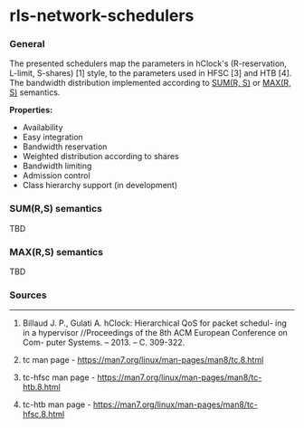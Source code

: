 # rls-network-schedulers

### General

The presented schedulers map the parameters in hClock's (R-reservation, L-limit, S-shares) [1] style, to the parameters used in HFSC [3] and HTB [4]. The bandwidth distribution implemented according to [SUM(R, S)](#sumrs-semantics) or [ MAX(R, S)](#maxrs-semantics) semantics.

**Properties:**

* Availability
* Easy integration
* Bandwidth reservation
* Weighted distribution according to shares
* Bandwidth limiting
* Admission control
* Class hierarchy support (in development)

### SUM(R,S) semantics

TBD

### MAX(R,S) semantics

TBD

### Sources

---

1. Billaud J. P., Gulati A. hClock: Hierarchical QoS for packet schedul-
   ing in a hypervisor //Proceedings of the 8th ACM European Conference on Com-
   puter Systems. – 2013. – С. 309-322.

2. tc man page - https://man7.org/linux/man-pages/man8/tc.8.html

3. tc-hfsc man page - https://man7.org/linux/man-pages/man8/tc-htb.8.html

4. tc-htb man page - https://man7.org/linux/man-pages/man8/tc-hfsc.8.html

   
